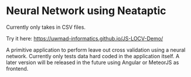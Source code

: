 # Neural Network using Neataptic

Currently only takes in CSV files.

Try it here: https://uwmad-informatics.github.io/JS-LOCV-Demo/

A primitive application to perform leave out cross validation using a neural network. Currently only tests data hard coded in the application itself. A later version will be released in the future using Angular or MeteorJS as frontend.
